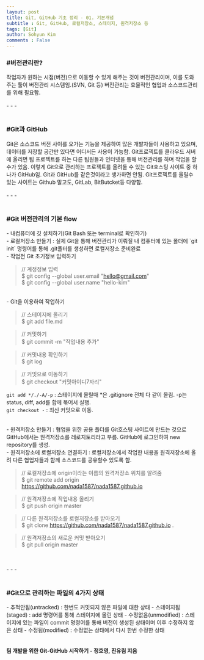 ```yaml
---
layout: post
title: Git, GitHub 기초 정리 - 01. 기본개념
subtitle : Git, GitHub, 로컬저장소, 스테이지, 원격저장소 등
tags: [Git]
author: Sohyun Kim
comments : False
---
```


<h3>#버전관리란?</h3>   
작업자가 원하는 시점(버전)으로 이동할 수 있게 해주는 것이 버전관리이며, 이를 도와주는 툴이 버전관리 시스템임.(SVN, Git 등)   
버전관리는 효율적인 협업과 소스코드관리를 위해 필요함.
<br>   
<br>   
- - -   
<br>   
<br>   
<h3>#Git과 GitHub</h3>   
Git은 소스코드 버전 사이를 오가는 기능을 제공하여 많은 개발자들이 사용하고 있으며, 데이터를 저장할 공간만 있다면 어디서든 사용이 가능함.   
Git프로젝트를 클라우드 서버에 올리면 팀 프로젝트를 하는 다른 팀원들과 인터넷을 통해 버전관리를 하며 작업을 할수가 있음.   
이렇게 Git으로 관리하는 프로젝트를 올려둘 수 있는 Git호스팅 사이트 중 하나가 GitHub임. Git과 GitHub를 같은것이라고 생가하면 안됨.   
Git프로젝트를 올릴수 있는 사이트는 Github 말고도, GitLab, BitButcket등 다양함.
<br>
<br>   
- - -   
<br>   
<br>   
<h3>#Git 버전관리의 기본 flow</h3>   
- 내컴퓨터에 깃 설치하기(Git Bash 또는 terminal로 확인하기)   
<br>   
- 로컬저장소 만들기 : 실제 Git을 통해 버전관리가 이뤄질 내 컴퓨터에 있는 폴더에 `git init` 명령어를 통해 .git폴터를 생성하면 로컬저장소 준비완료   
<br>   
- 작업전 Git 초기정보 입력하기   
   
> // 계정정보 입력   
> $ git config --global user.email "hello@gmail.com"   
> $ git config --global user.name "hello-kim"

<br>   
- Git을 이용하여 작업하기   
   

> // 스테이지에 올리기   
> $ git add file.md   
   
> // 커밋하기   
> $ git commit -m "작업내용 추가"   
   
> // 커밋내용 확인하기   
> $ git log   
   
> // 커밋으로 이동하기   
> $ git checkout "커밋아이디7자리"   

`git add */./-A/-p` : 스테이지에 올릴때 *은 .gitignore 전체 다 같이 올림. -p는 status, diff, add를 함께 묶어서 실행.   
`git checkout -` : 최신 커밋으로 이동.   
   
<br>   
- 원격저장소 만들기 : 협업을 위한 공용 폴더를 Git호스팅 사이트에 만드는 것으로 GitHub에서는 원격저장소를 레로지토리라고 부름.   
GitHub에 로그인하여 new repository를 생성.   
<br>   
- 원격저장소에 로컬저장소 연결하기 : 로컬저장소에서 작업한 내용을 원격저장소에 올려 다른 협업자들과 함께 소스코드를 공유할수 있도록 함.   
   
> // 로컬저장소에 origin이라는 이름의 원격저장소 위치를 알려줌   
> $ git remote add origin https://github.com/nada1587/nada1587.github.io   
   
> // 원격저장소에 작업내용 올리기   
> $ git push origin master   
   
> // 다른 원격저장소를 로컬저장소를 받아오기   
> $ git clone https://github.com/nada1587/nada1587.github.io .   
   
> // 원격저장소의 새로운 커밋 받아오기   
> $ git pull origin master   
      
<br>   
<br>   
- - -   
<br>   
<br>   
<h3>#Git으로 관리하는 파일의 4가지 상태</h3>   
- 추적안됨(untracked) : 한번도 커밋되지 않은 파일에 대한 상태   
- 스테이지됨(staged) : add 명령어를 통해 스테이지에 올린 상태   
- 수정없음(unmodified) : 스테이지에 있는 파일이 commit 명령어를 통해 버전이 생성된 상태이며 이후 수정하지 않은 상태   
- 수정됨(modified) : 수정없는 상태에서 다시 한번 수정한 상태   
   
<br>
<br>
<br>
<i class="far fa-bookmark"></i><b>팀 개발을 위한 Git-GitHub 시작하기 - 정호영, 진유림 지음</b>